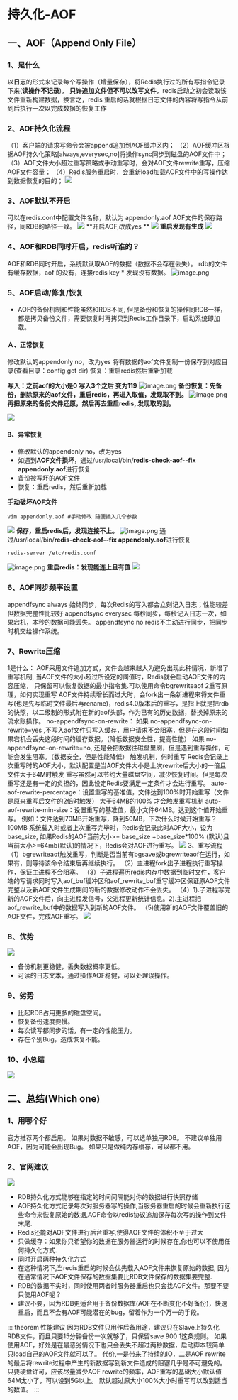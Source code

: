 # 持久化-AOF

## 一、AOF（Append Only File）
### 1、是什么
以**日志**的形式来记录每个写操作（增量保存），将Redis执行过的所有写指令记录下来(**读操作不记录**)， **只许追加文件但不可以改写文件**，redis启动之初会读取该文件重新构建数据，换言之，redis 重启的话就根据日志文件的内容将写指令从前到后执行一次以完成数据的恢复工作
### 2、**AOF持久化流程**
（1）客户端的请求写命令会被append追加到AOF缓冲区内；
（2）AOF缓冲区根据AOF持久化策略[always,everysec,no]将操作sync同步到磁盘的AOF文件中；
（3）AOF文件大小超过重写策略或手动重写时，会对AOF文件rewrite重写，压缩AOF文件容量；
（4）Redis服务重启时，会重新load加载AOF文件中的写操作达到数据恢复的目的；
![](https://raw.gitmirror.com/KwFruit/basic-picture-service/note-v1.0.0//img/202308280919370.png)

### 3、AOF默认不开启
可以在redis.conf中配置文件名称，默认为 appendonly.aof
AOF文件的保存路径，同RDB的路径一致。
![](https://raw.gitmirror.com/KwFruit/basic-picture-service/note-v1.0.0//img/202308280920709.png)
**开启AOF,改成yes **
![](https://raw.gitmirror.com/KwFruit/basic-picture-service/note-v1.0.0//img/202308280920037.png)
**重启发现有生成**
![](https://raw.gitmirror.com/KwFruit/basic-picture-service/note-v1.0.0//img/202308280920253.png)

### 4、AOF和RDB同时开启，redis听谁的？
AOF和RDB同时开启，系统默认取AOF的数据（数据不会存在丢失）。
rdb的文件有缓存数据，aof 的没有，连接redis  key * 发现没有数据。
![image.png](https://raw.gitmirror.com/KwFruit/basic-picture-service/note-v1.0.0//img/202308280921318.png)

### 5、**AOF启动/修复/恢复**

- AOF的备份机制和性能虽然和RDB不同, 但是备份和恢复的操作同RDB一样，都是拷贝备份文件，需要恢复时再拷贝到Redis工作目录下，启动系统即加载。
#### Ａ、正常恢复
修改默认的appendonly no，改为yes
将有数据的aof文件复制一份保存到对应目录(查看目录：config get dir)
恢复：重启redis然后重新加载

**写入：之前aof的大小是0  写入3个之后 变为119**
![image.png](https://raw.gitmirror.com/KwFruit/basic-picture-service/note-v1.0.0//img/202308280921500.png)
**备份恢复：先备份，删除原来的aof文件，重启redis，再进入取值，发现取不到。**
![image.png](https://raw.gitmirror.com/KwFruit/basic-picture-service/note-v1.0.0//img/202308280921209.png)
**再把原来的备份文件还原，然后再去重启redis, 发现取的到。**

![](https://raw.gitmirror.com/KwFruit/basic-picture-service/note-v1.0.0//img/202308280922997.png)
#### B、异常恢复

-    修改默认的appendonly no，改为yes
-    如遇到**AOF文件损坏**，通过/usr/local/bin/**redis-check-aof--fix appendonly.aof**进行恢复
-    备份被写坏的AOF文件
-    恢复：重启redis，然后重新加载

 **手动破坏AOF文件**
```shell
vim appendonly.aof #手动修改 随便插入几个参数
```
![](https://raw.gitmirror.com/KwFruit/basic-picture-service/note-v1.0.0//img/202308280922620.png)
 **保存，重启redis后，发现连接不上。**
![image.png](https://raw.gitmirror.com/KwFruit/basic-picture-service/note-v1.0.0//img/202308280922520.png) 
通过/usr/local/bin/**redis-check-aof--fix appendonly.aof**进行恢复

```shell
redis-server /etc/redis.conf
```
![image.png](https://raw.gitmirror.com/KwFruit/basic-picture-service/note-v1.0.0//img/202308280922438.png)
**重启redis：发现能连上且有值**
![](https://raw.gitmirror.com/KwFruit/basic-picture-service/note-v1.0.0//img/202308280923204.png)

### 6、AOF同步频率设置
appendfsync always
始终同步，每次Redis的写入都会立刻记入日志；性能较差但数据完整性比较好
appendfsync everysec
每秒同步，每秒记入日志一次，如果宕机，本秒的数据可能丢失。
appendfsync no
redis不主动进行同步，把同步时机交给操作系统。

### 7、Rewrite压缩
1是什么：
AOF采用文件追加方式，文件会越来越大为避免出现此种情况，新增了重写机制, 当AOF文件的大小超过所设定的阈值时，Redis就会启动AOF文件的内容压缩， 只保留可以恢复数据的最小指令集.可以使用命令bgrewriteaof
2重写原理，如何实现重写
AOF文件持续增长而过大时，会fork出一条新进程来将文件重写(也是先写临时文件最后再rename)，redis4.0版本后的重写，是指上就是把rdb 的快照，以二级制的形式附在新的aof头部，作为已有的历史数据，替换掉原来的流水账操作。
no-appendfsync-on-rewrite：
如果 no-appendfsync-on-rewrite=yes ,不写入aof文件只写入缓存，用户请求不会阻塞，但是在这段时间如果宕机会丢失这段时间的缓存数据。（降低数据安全性，提高性能）
	如果 no-appendfsync-on-rewrite=no,  还是会把数据往磁盘里刷，但是遇到重写操作，可能会发生阻塞。（数据安全，但是性能降低）
触发机制，何时重写
Redis会记录上次重写时的AOF大小，默认配置是当AOF文件大小是上次rewrite后大小的一倍且文件大于64M时触发
重写虽然可以节约大量磁盘空间，减少恢复时间。但是每次重写还是有一定的负担的，因此设定Redis要满足一定条件才会进行重写。 
auto-aof-rewrite-percentage：设置重写的基准值，文件达到100%时开始重写（文件是原来重写后文件的2倍时触发） 大于64MB的100% 才会触发重写机制
auto-aof-rewrite-min-size：设置重写的基准值，最小文件64MB。达到这个值开始重写。
例如：文件达到70MB开始重写，降到50MB，下次什么时候开始重写？100MB
系统载入时或者上次重写完毕时，Redis会记录此时AOF大小，设为base_size,
如果Redis的AOF当前大小>= base_size +base_size*100% (默认)且当前大小>=64mb(默认)的情况下，Redis会对AOF进行重写。 
![](https://raw.gitmirror.com/KwFruit/basic-picture-service/note-v1.0.0//img/202308280923148.png)
3、重写流程
（1）bgrewriteaof触发重写，判断是否当前有bgsave或bgrewriteaof在运行，如果有，则等待该命令结束后再继续执行。
（2）主进程fork出子进程执行重写操作，保证主进程不会阻塞。
（3）子进程遍历redis内存中数据到临时文件，客户端的写请求同时写入aof_buf缓冲区和aof_rewrite_buf重写缓冲区保证原AOF文件完整以及新AOF文件生成期间的新的数据修改动作不会丢失。
（4）1).子进程写完新的AOF文件后，向主进程发信号，父进程更新统计信息。2).主进程把aof_rewrite_buf中的数据写入到新的AOF文件。
（5)使用新的AOF文件覆盖旧的AOF文件，完成AOF重写。
![](https://raw.gitmirror.com/KwFruit/basic-picture-service/note-v1.0.0//img/202308280924632.png)

### 8、优势
![](https://raw.gitmirror.com/KwFruit/basic-picture-service/note-v1.0.0//img/202308280945285.png)

- 备份机制更稳健，丢失数据概率更低。
- 可读的日志文本，通过操作AOF稳健，可以处理误操作。
### 9、劣势

-    比起RDB占用更多的磁盘空间。
-    恢复备份速度要慢。
-    每次读写都同步的话，有一定的性能压力。
-    存在个别Bug，造成恢复不能。

### 10、小总结 
![](https://raw.gitmirror.com/KwFruit/basic-picture-service/note-v1.0.0//img/202308280927727.png)

## 二、总结(Which one)
### 1、用哪个好
官方推荐两个都启用。
如果对数据不敏感，可以选单独用RDB。
不建议单独用 AOF，因为可能会出现Bug。
如果只是做纯内存缓存，可以都不用。
### 2、官网建议
![](https://raw.gitmirror.com/KwFruit/basic-picture-service/note-v1.0.0//img/202308280934944.png)

- RDB持久化方式能够在指定的时间间隔能对你的数据进行快照存储
- AOF持久化方式记录每次对服务器写的操作,当服务器重启的时候会重新执行这些命令来恢复原始的数据,AOF命令以redis协议追加保存每次写的操作到文件末尾. 
- Redis还能对AOF文件进行后台重写,使得AOF文件的体积不至于过大
- 只做缓存：如果你只希望你的数据在服务器运行的时候存在,你也可以不使用任何持久化方式.
- 同时开启两种持久化方式
- 在这种情况下,当redis重启的时候会优先载入AOF文件来恢复原始的数据, 因为在通常情况下AOF文件保存的数据集要比RDB文件保存的数据集要完整.
- RDB的数据不实时，同时使用两者时服务器重启也只会找AOF文件。那要不要只使用AOF呢？ 
- 建议不要，因为RDB更适合用于备份数据库(AOF在不断变化不好备份)，快速重启，而且不会有AOF可能潜在的bug，留着作为一个万一的手段。 

::: theorem 性能建议
因为RDB文件只用作后备用途，建议只在Slave上持久化RDB文件，而且只要15分钟备份一次就够了，只保留save 900 1这条规则。
如果使用AOF，好处是在最恶劣情况下也只会丢失不超过两秒数据，启动脚本较简单只load自己的AOF文件就可以了。
代价,一是带来了持续的IO，二是AOF rewrite的最后将rewrite过程中产生的新数据写到新文件造成的阻塞几乎是不可避免的。
只要硬盘许可，应该尽量减少AOF rewrite的频率，AOF重写的基础大小默认值64M太小了，可以设到5G以上。
默认超过原大小100%大小时重写可以改到适当的数值。
:::

